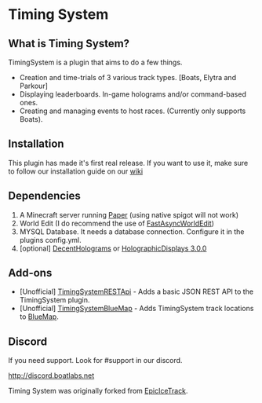 # Timing System


## What is Timing System?
TimingSystem is a plugin that aims to do a few things.
* Creation and time-trials of 3 various track types. [Boats, Elytra and Parkour]
* Displaying leaderboards. In-game holograms and/or command-based ones.
* Creating and managing events to host races. (Currently only supports Boats).

## Installation
This plugin has made it's first real release. If you want to use it, make sure to follow our installation guide on our [wiki](https://github.com/Makkuusen/TimingSystem/wiki/Installing-the-plugin) 

## Dependencies
1. A Minecraft server running [Paper](https://papermc.io) (using native spigot will not work)
2. World Edit (I do recommend the use of [FastAsyncWorldEdit](https://www.spigotmc.org/resources/fastasyncworldedit.13932/))
3. MYSQL Database. It needs a database connection. Configure it in the plugins config.yml.
4. [optional] [DecentHolograms](https://www.spigotmc.org/resources/decentholograms-1-8-1-20-1-papi-support-no-dependencies.96927/) or [HolographicDisplays 3.0.0](https://dev.bukkit.org/projects/holographic-displays/files/4056176/download)

## Add-ons
* [Unofficial] [TimingSystemRESTApi](https://github.com/JustBru00/TimingSystemRESTApi) - Adds a basic JSON REST API to the TimingSystem plugin.
* [Unofficial] [TimingSystemBlueMap](https://github.com/JustBru00/TimingSystemBlueMap) - Adds TimingSystem track locations to [BlueMap](https://github.com/BlueMap-Minecraft/BlueMap).

## Discord
If you need support. Look for #support in our discord.

http://discord.boatlabs.net

Timing System was originally forked from [EpicIceTrack](https://github.com/JustBru00/NetherCubeParkour).
